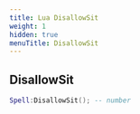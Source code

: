 ```yaml
---
title: Lua DisallowSit
weight: 1
hidden: true
menuTitle: DisallowSit
---
```

## DisallowSit
```lua
Spell:DisallowSit(); -- number
```